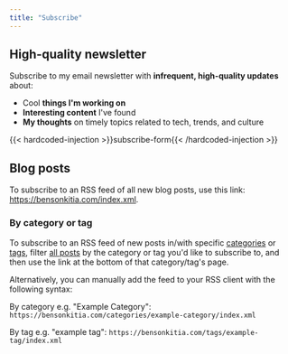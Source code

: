 ```yaml
---
title: "Subscribe"
---
```


## High-quality newsletter

Subscribe to my email newsletter with **infrequent, high-quality updates** about:

- Cool **things I'm working on**
- **Interesting content** I've found
- **My thoughts** on timely topics related to tech, trends, and culture

{{< hardcoded-injection >}}subscribe-form{{< /hardcoded-injection >}}

## Blog posts

To subscribe to an RSS feed of all new blog posts, use this link: <https://bensonkitia.com/index.xml>.

### By category or tag

To subscribe to an RSS feed of new posts in/with specific [categories](/categories) or [tags](/tags), filter [all posts](/blog) by the category or tag you'd like to subscribe to, and then use the link at the bottom of that category/tag's page.

Alternatively, you can manually add the feed to your RSS client with the following syntax:

By category e.g. "Example Category": `https://bensonkitia.com/categories/example-category/index.xml`

By tag e.g. "example tag": `https://bensonkitia.com/tags/example-tag/index.xml`
